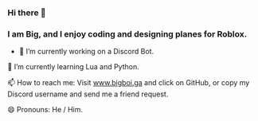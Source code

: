 ### Hi there 👋
### I am Big, and I enjoy coding and designing planes for Roblox.

- 🔭 I’m currently working on a Discord Bot.

🌱 I’m currently learning Lua and Python.

📫 How to reach me: Visit www.bigboi.ga and click on GitHub, or copy my Discord username and send me a friend request.

😄 Pronouns: He / Him.

